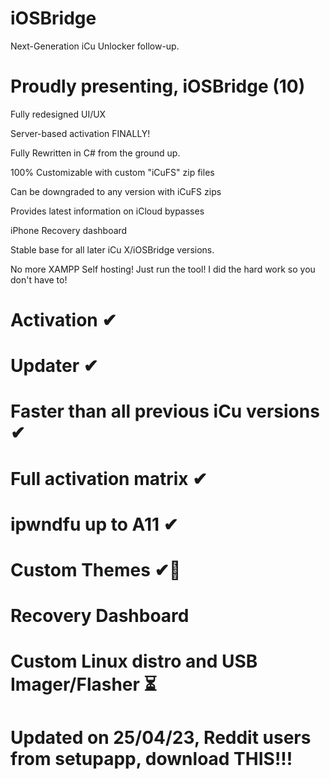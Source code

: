 # iOSBridge
Next-Generation iCu Unlocker follow-up.


# Proudly presenting, iOSBridge (10)


Fully redesigned UI/UX

Server-based activation FINALLY!

Fully Rewritten in C# from the ground up.

100% Customizable with custom "iCuFS" zip files

Can be downgraded to any version with iCuFS zips

Provides latest information on iCloud bypasses

iPhone Recovery dashboard

Stable base for all later iCu X/iOSBridge versions.

No more XAMPP Self hosting! Just run the tool! I did the hard work so you don't have to!





# Activation ✔

# Updater ✔

# Faster than all previous iCu versions ✔

# Full activation matrix ✔

# ipwndfu up to A11 ✔

# Custom Themes ✔👀

# Recovery Dashboard 

# Custom Linux distro and USB Imager/Flasher ⏳



# Updated on 25/04/23, Reddit users from setupapp, download THIS!!!
